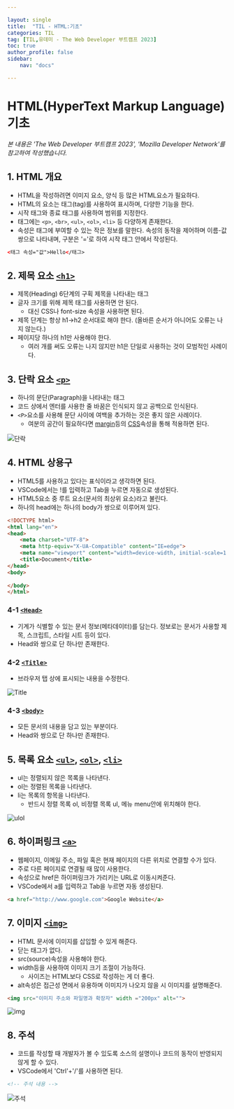 ```yaml
---

layout: single
title:  "TIL - HTML:기초"
categories: TIL
tag: [TIL,유데미 - The Web Developer 부트캠프 2023]
toc: true
author_profile: false
sidebar:
    nav: "docs"

---
```


# HTML(HyperText Markup Language) 기초

<p data-ke-size="size14"><i>본 내용은 'The Web Developer 부트캠프 2023', 'Mozilla Developer Network'를 참고하여 작성했습니다.</i></p>

## 1. HTML 개요
* HTML을 작성하려면 이미지 요소, 양식 등 많은 HTML요소가 필요하다.
* HTML의 요소는 태그(tag)를 사용하여 표시하며, 다양한 기능을 한다.
* 시작 태그와 종료 태그를 사용하여 범위를 지정한다.
* 태그에는 `<p>`, `<br>`, `<ul>`, `<ol>`, `<li>` 등 다양하게 존재한다.
* 속성은 태그에 부여할 수 있는 작은 정보를 말한다. 속성의 동작을 제어하며 이름-값 쌍으로 나타내며, 구분은 '='로 하여 시작 태그 안에서 작성된다.

```html
<태그 속성="값">Hello</태그>
```

## 2. 제목 요소 [`<h1>`](https://developer.mozilla.org/ko/docs/Web/HTML/Element/Heading_Elements)
* 제목(Heading) 6단계의 구획 제목을 나타내는 태그
* 글자 크기를 위해 제목 태그를 사용하면 안 된다.
  * 대신 CSS나 font-size 속성을 사용하면 된다.
* 제목 단계는 항상 h1->h2 순서대로 해야 한다. (올바른 순서가 아니어도 오류는 나지 않는다.)
* 페이지당 하나의 h1만 사용해야 한다. 
  * 여러 개를 써도 오류는 나지 않지만 h1은 단일로 사용하는 것이 모범적인 사례이다.

<style>
![제목](/assets/images/Udemy/01/udemy01_제목.PNG){ display:block; margin:auto;}
</style>

## 3. 단락 요소 [`<p>`](https://developer.mozilla.org/ko/docs/Web/HTML/Element/p)
* 하나의 문단(Paragraph)을 나타내는 태그
* 코드 상에서 엔터를 사용한 줄 바꿈은 인식되지 않고 공백으로 인식된다.
* `<P>`요소를 사용해 문단 사이에 여백을 추가하는 것은 좋지 않은 사례이다.
  * 여분의 공간이 필요하다면 [margin](https://developer.mozilla.org/ko/docs/Web/CSS/margin)등의 [CSS](https://developer.mozilla.org/ko/docs/Glossary/CSS)속성을 통해 적용하면 된다.

![단락](/assets/images/Udemy/01/udemy01_단락.PNG)

## 4. HTML 상용구
* HTML5를 사용하고 있다는 표식이라고 생각하면 된다.
* VSCode에서는 !를 입력하고 Tab을 누르면 자동으로 생성된다.
* HTML5요소 중 루트 요소(문서의 최상위 요소)라고 불린다.
* 하나의 head에는 하나의 body가 쌍으로 이루어져 있다.

```html
<!DOCTYPE html>
<html lang="en">
<head>
    <meta charset="UTF-8">
    <meta http-equiv="X-UA-Compatible" content="IE=edge">
    <meta name="viewport" content="width=device-width, initial-scale=1.0">
    <title>Document</title>
</head>
<body>
    
</body>
</html>
```

### 4-1 [`<Head>`](https://developer.mozilla.org/ko/docs/Web/HTML/Element/head)
* 기계가 식별할 수 있는 문서 정보(메타데이터)를 담는다. 정보로는 문서가 사용할 제목, 스크립트, 스타일 시트 등이 있다.
* Head와 쌍으로 단 하나만 존재한다.

### 4-2 [`<Title>`](https://developer.mozilla.org/ko/docs/Web/HTML/Element/title)
* 브라우저 탭 상에 표시되는 내용을 수정한다.
  
![Title](/assets/images/Udemy/01/udemy01_Title.PNG)

### 4-3 [`<body>`](https://developer.mozilla.org/ko/docs/Web/HTML/Element/body)
* 모든 문서의 내용을 담고 있는 부분이다.
* Head와 쌍으로 단 하나만 존재한다.

## 5. 목록 요소 [`<ul>`](https://developer.mozilla.org/ko/docs/Web/HTML/Element/ul), [`<ol>`](https://developer.mozilla.org/ko/docs/Web/HTML/Element/ol), [`<li>`](https://developer.mozilla.org/ko/docs/Web/HTML/Element/li)
* ul는 정렬되지 않은 목록을 나타낸다.
* ol는 정렬된 목록을 나타낸다.
* li는 목록의 항목을 나타낸다.
  * 반드시 정렬 목록 ol, 비정렬 목록 ul, 메뉴 menu안에 위치해야 한다.

![ulol](/assets/images/Udemy/01/udemy01_ulol태그.PNG)

## 6. 하이퍼링크 [`<a>`](https://developer.mozilla.org/ko/docs/Web/HTML/Element/a)
* 웹페이지, 이메일 주소, 파일 혹은 현재 페이지의 다른 위치로 연결할 수가 있다.
* 주로 다른 페이지로 연결될 때 많이 사용한다.
* 속성으로 href은 하이퍼링크가 가리키는 URL로 이동시켜준다.
* VSCode에서 a를 입력하고 Tab을 누르면 자동 생성된다.

```html
<a href="http://www.google.com">Google Website</a>
```

## 7. 이미지 [`<img>`](https://developer.mozilla.org/ko/docs/Web/HTML/Element/img)
* HTML 문서에 이미지를 삽입할 수 있게 해준다.
* 닫는 태그가 없다.
* src(source)속성을 사용해야 한다.
* width등을 사용하여 이미지 크기 조절이 가능하다.
  * 사이즈는 HTML보다 CSS로 작성하는 게 더 좋다.
* alt속성은 접근성 면에서 유용하며 이미지가 나오지 않을 시 이미지를 설명해준다.

```html
<img src="이미지 주소와 파일명과 확장자" width ="200px" alt="">
```

![img](/assets/images/Udemy/01/udemy01_img태그.PNG)

## 8. 주석
* 코드를 작성할 때 개발자가 볼 수 있도록 소스의 설명이나 코드의 동작이 반영되지 않게 할 수 있다.
* VSCode에서 'Ctrl'+'/'를 사용하면 된다.

```html
<!-- 주석 내용 -->
```

![주석](/assets/images/Udemy/01/udemy01_주석.PNG)
